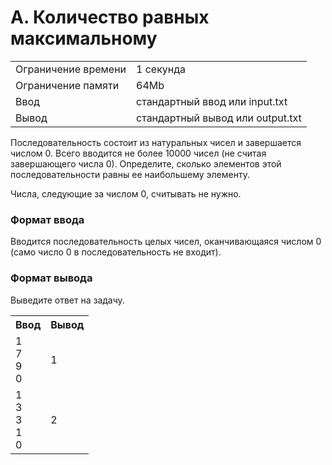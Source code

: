 <h1>A. Количество равных максимальному</h1>

<table>
   <tr>
    <td>Ограничение времени</td>
    <td>1 секунда</td>
   </tr>
   <tr>
    <td>Ограничение памяти</td>
    <td>64Mb</td>
  </tr>
   <tr>
    <td>Ввод</td>
    <td>стандартный ввод или input.txt</td>
  </tr>
   <tr>
    <td>Вывод</td>
    <td>стандартный вывод или output.txt</td>
  </tr>
 </table>

Последовательность состоит из натуральных чисел и завершается числом 0. Всего вводится не более 10000 чисел (не считая завершающего числа 0). Определите, сколько элементов этой последовательности равны ее наибольшему элементу.

Числа, следующие за числом 0, считывать не нужно.


### Формат ввода
Вводится последовательность целых чисел, оканчивающаяся числом 0 (само число 0 в последовательность не входит).

### Формат вывода
Выведите ответ на задачу.

<table>
   <tr>
    <th>Ввод</th>
    <th>Вывод</th>
   </tr>
   <tr>
    <td>1 <br> 7 <br> 9 <br> 0 </td>
    <td>1</td>
  </tr>
   <tr>
    <td>1 <br> 3 <br> 3 <br> 1 <br> 0</td>
    <td>2</td>
  </tr>
 </table>
 